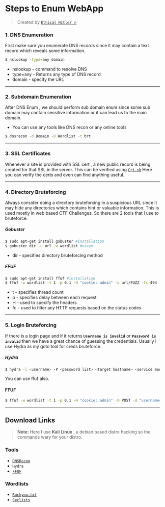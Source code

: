  # Steps to Enum WebApp 
 
 > Created by [`Ethical Hitler 🔥`](https://github.com/EthicalHitler)



### 1. DNS Enumeration
First make sure you enumerate DNS records since it may contain a text record which reveals some information.

```bash
$ nslookup -type=any domain
```
- nslookup - command to resolve DNS
- type=any - Returns any type of DNS record
- domain - specify the URL
***
### 2. Subdomain Enumeration

After DNS Enum , we should perform sub domain enum since some sub domain may contain sensitive information or it can lead us to the main domain.

- You can use any tools like DNS recon or any online tools
```bash
$ dnsrecon -d Domain -D Wordlist -t brt
```
***
### 3. SSL Certificates

Whenever a site is provided with SSL cert , a new public record is being created for that SSL in the server. This can be verified using [`Crt.sh`](https://crt.sh/)
Here you can verify the certs and even can find anything useful.
***
### 4. Directory Bruteforcing
Always consider doing a directory bruteforcing in a suspicious URL since it may hide any directories which contains hint or valuable information.
This is used mostly in web based CTF Challenges.
So there are 2 tools that I use to bruteforce.

##### Gobuster
```bash
$ sudo apt-get install gobuster #installation
$ gobuster dir -u url -w wordlist #usage
``` 
- dir - specifies directory bruteforcing method 
##### FFUF
```bash
$ sudo apt-get install ffuf #installation
$ ffuf -w wordlist -t 1 -p 0.1 -H "cookie: admin" -u url/FUZZ -fc 404
``` 
- t - specifies thread count 
- p - specifies delay between each request
- H - used to specify the headers
- fc - used to filter any HTTP requests based on the status codes 
***
### 5. Login Bruteforcing
If there is a login page and if it returns **`Username is invalid`** or **`Password is invalid`** then we have a great chance of guessing the credentials. Usually I use Hydra as my goto tool for creds bruteforce.
##### Hydra
```bash
$ hydra -l <username> -P <password list> <Target hostname> <service module> <post request parameters>[/code]
```
You can use ffuf also.
#### FFUF
```bash
$ ffuf -w wordlist -t 1 -p 0.1 -H "cookie: admin" -X POST -d "username=FUZZ&password=x" -u url -fc 404
```
***


## Download Links

> **Note:** Here I use **Kali Linux** , a debian based  distro hacking so the commands wary for your distro. 

### Tools
- [`DNSRecon`](https://github.com/darkoperator/dnsrecon)
- [`Hydra`](https://github.com/vanhauser-thc/thc-hydra)
- [`FFUF`](https://github.com/ffuf/ffuf)
### Wordlists
- [`Rockyou.txt`](https://github.com/brannondorsey/naive-hashcat/releases/download/data/rockyou.txt)
- [`Seclists`](https://github.com/danielmiessler/SecLists)